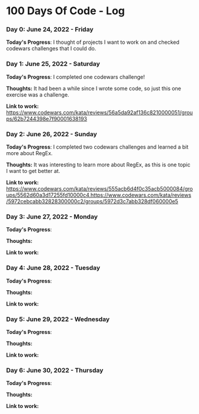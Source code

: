 # 100 Days Of Code - Log

### Day 0: June 24, 2022 - Friday


**Today's Progress**: I thought of projects I want to work on and checked codewars challenges that I could do.

### Day 1: June 25, 2022 - Saturday


**Today's Progress**: I completed one codewars challenge!

**Thoughts:** It had been a while since I wrote some code, so just this one exercise was a challenge.

**Link to work:** https://www.codewars.com/kata/reviews/56a5da92af136c8210000051/groups/62b7244398e7f90001638193

### Day 2: June 26, 2022 - Sunday


**Today's Progress**: I completed two codewars challenges and learned a bit more about RegEx.  

**Thoughts:** It was interesting to learn more about RegEx, as this is one topic I want to get better at. 

**Link to work:** https://www.codewars.com/kata/reviews/555acb6d4f0c35acb5000084/groups/5562d60a3d17255fd10000c4,https://www.codewars.com/kata/reviews/5972cebcabb32828300000c2/groups/5972d3c7abb328df060000e5 

### Day 3: June 27, 2022 - Monday


**Today's Progress**:

**Thoughts:**

**Link to work:**


### Day 4: June 28, 2022 - Tuesday


**Today's Progress**:

**Thoughts:**

**Link to work:**

### Day 5: June 29, 2022 - Wednesday


**Today's Progress**:

**Thoughts:**

**Link to work:**

### Day 6: June 30, 2022 - Thursday


**Today's Progress**:

**Thoughts:**

**Link to work:**
